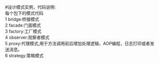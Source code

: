 #设计模式实例，代码说明:<br>
每个包下的模式代码<br>
1 bridge:桥接模式<br>
2 facade:门面模式<br>
3 factory:工厂模式<br>
4 observer:观察者模式<br>
5 proxy:代理模式,用于方法调用前后增加处理逻辑，AOP编程，日志打印或者发送消息。<br>
6 strategy:策略模式

